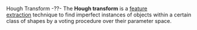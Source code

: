 
Hough Transform
-??-
The **Hough transform** is a [feature extraction](https://en.wikipedia.org/wiki/Feature_extraction "Feature extraction") technique to find imperfect instances of objects within a certain class of shapes by a voting procedure over their parameter space.
